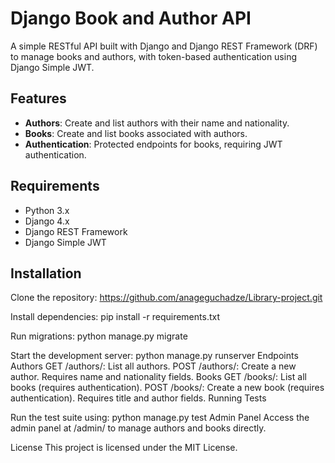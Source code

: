 # Django Book and Author API

A simple RESTful API built with Django and Django REST Framework (DRF) to manage books and authors, with token-based authentication using Django Simple JWT.

## Features
- **Authors**: Create and list authors with their name and nationality.
- **Books**: Create and list books associated with authors.
- **Authentication**: Protected endpoints for books, requiring JWT authentication.

## Requirements
- Python 3.x
- Django 4.x
- Django REST Framework
- Django Simple JWT

## Installation

Clone the repository:
https://github.com/anageguchadze/Library-project.git

Install dependencies:
pip install -r requirements.txt

Run migrations:
python manage.py migrate

Start the development server:
python manage.py runserver
Endpoints
Authors
GET /authors/: List all authors.
POST /authors/: Create a new author. Requires name and nationality fields.
Books
GET /books/: List all books (requires authentication).
POST /books/: Create a new book (requires authentication). Requires title and author fields.
Running Tests

Run the test suite using:
python manage.py test
Admin Panel
Access the admin panel at /admin/ to manage authors and books directly.

License
This project is licensed under the MIT License.


